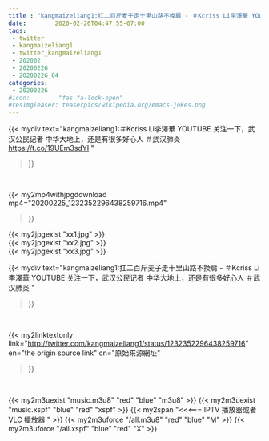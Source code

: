 ```yaml
---
title : "kangmaizeliang1:扛二百斤麦子走十里山路不換肩 - ＃Kcriss Li李澤華 YOUTUBE 关注一下，武汉公民记者 中华大地上，还是有很多好心人  ＃武汉肺炎 "
date:        2020-02-26T04:47:55-07:00
tags:
 - twitter
 - kangmaizeliang1
 - twitter_kangmaizeliang1
 - 202002
 - 20200226
 - 20200226_04
categories:
 - 20200226
#icon:        "fas fa-lock-open"
#resImgTeaser: teaserpics/wikipedia.org/emacs-jokes.png
---
```


{{< mydiv text="kangmaizeliang1:＃Kcriss Li李澤華 YOUTUBE 关注一下，武汉公民记者 中华大地上，还是有很多好心人  ＃武汉肺炎 https://t.co/19UEm3sdYI "
>}}
<br>


{{< my2mp4withjpgdownload mp4="20200225_1232352296438259716.mp4"
>}}

{{< my2jpgexist "xx1.jpg" >}}<br>
{{< my2jpgexist "xx2.jpg" >}}<br>
{{< my2jpgexist "xx3.jpg" >}}<br>



{{< mydiv text="kangmaizeliang1:扛二百斤麦子走十里山路不換肩 - ＃Kcriss Li李澤華 YOUTUBE 关注一下，武汉公民记者 中华大地上，还是有很多好心人  ＃武汉肺炎 "
>}}
<br>

{{< my2linktextonly link="http://twitter.com/kangmaizeliang1/status/1232352296438259716"
en="the origin source link" cn="原始來源網址"
>}}


<br>

{{< my2m3uexist "music.m3u8" "red"  "blue" "m3u8" >}} {{< my2m3uexist "music.xspf" "blue" "red"  "xspf" >}} {{< my2span "<<<=== IPTV 播放器或者 VLC 播放器 " >}} {{< my2m3uforce "/all.m3u8" "red"  "blue" "M" >}} {{< my2m3uforce "/all.xspf" "blue" "red"  "X" >}} 
